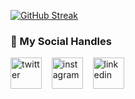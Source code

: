 

[![GitHub Streak](https://streak-stats.demolab.com?user=sugan0tech)](https://git.io/streak-stats)
### 💬 My Social Handles

<p align = "left">
<a href="https://twitter.com/sugavan48089934" target="_blank"><img align="center" src="https://cdn.jsdelivr.net/npm/simple-icons@3.0.1/icons/twitter.svg" alt="twitter" height="50" width="50" /></a> &nbsp;&nbsp;
<a href="https://www.instagram.com/sugavanesh87/" target="_blank"><img align="center" src="https://cdn.jsdelivr.net/npm/simple-icons@3.0.1/icons/instagram.svg" alt="instagram" height="50" width="50" /></a> &nbsp;&nbsp;
<a href="www.linkedin.com/in/sugankpms" target="_blank"><img align="center" src="https://cdn.jsdelivr.net/npm/simple-icons@3.0.1/icons/linkedin.svg" alt="linkedin" height="50" width="50" /></a> &nbsp;&nbsp;
</p>

